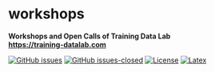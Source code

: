 # workshops
**Workshops and Open Calls of Training Data Lab** \
**https://training-datalab.com**

[![GitHub issues](https://img.shields.io/github/issues/training-datalab/workshops.svg)](https://github.com/training-datalab/workshops/issues/) [![GitHub issues-closed](https://img.shields.io/github/issues-closed/training-datalab/workshops.svg)](https://github.com/training-datalab/workshops/issues?q=is%3Aissue+is%3Aclosed) [![License](https://img.shields.io/badge/license-CC--BY--4.0-black)](https://github.com/bgonzalezbustamante/Public-Presentations/blob/master/LICENSE.md) [![Latex](https://img.shields.io/badge/made%20with-LaTeX-1f425f.svg)](https://www.latex-project.org/) 
